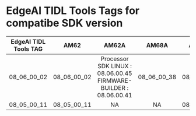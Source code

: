 
# EdgeAI TIDL Tools Tags for compatibe SDK version

<div align="center">

|EdgeAI TIDL Tools TAG         |           AM62 |           AM62A |          AM68A |          AM68PA|          AM69A|
| ---------------------------- |:--------------:|:---------------:|:--------------:|:--------------:|:-------------:|
| 08_06_00_02                  |   08_06_00_02  |    Processor SDK LINUX : 08.06.00.45  FIRMWARE-BUILDER : 08.06.00.41  |  08_06_00_38   |   08_06_00_38  | 08_06_00_38   |
| 08_05_00_11                  |   08_05_00_11  |    NA           |            NA  |   08_05_00_11  |           NA  |

</div>